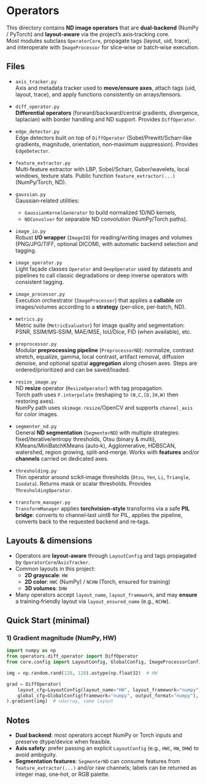# Operators

This directory contains **ND image operators** that are **dual‑backend** (NumPy / PyTorch) and **layout‑aware** via the project’s axis‑tracking core.  
Most modules subclass `OperatorCore`, propagate tags (layout, uid, trace), and interoperate with `ImageProcessor` for slice‑wise or batch‑wise execution.

## Files

- `axis_tracker.py`  
  Axis and metadata tracker used to **move/ensure axes**, attach tags (uid, layout, trace), and apply functions consistently on arrays/tensors.

- `diff_operator.py`  
  **Differential operators** (forward/backward/central gradients, divergence, laplacian) with border handling and ND support. Provides `DiffOperator`.

- `edge_detector.py`  
  Edge detectors built on top of `DiffOperator` (Sobel/Prewitt/Scharr‑like gradients, magnitude, orientation, non‑maximum suppression). Provides `EdgeDetector`.

- `feature_extractor.py`  
  Multi‑feature extractor with LBP, Sobel/Scharr, Gabor/wavelets, local windows, texture stats. Public function `feature_extractor(...)` (NumPy/Torch, ND).

- `gaussian.py`  
  Gaussian‑related utilities:
  - `GaussianKernelGenerator` to build normalized 1D/ND kernels,
  - `NDConvolver` for separable ND convolution (NumPy/Torch paths).

- `image_io.py`  
  Robust **I/O wrapper** (`ImageIO`) for reading/writing images and volumes (PNG/JPG/TIFF, optional DICOM), with automatic backend selection and tagging.

- `image_operator.py`  
  Light façade classes `Operator` and `DeepOperator` used by datasets and pipelines to call classic degradations or deep inverse operators with consistent tagging.

- `image_processor.py`  
  Execution orchestrator (`ImageProcessor`) that applies a **callable** on images/volumes according to a **strategy** (per‑slice, per‑batch, ND).

- `metrics.py`  
  Metric suite (`MetricEvaluator`) for image quality and segmentation: PSNR, SSIM/MS‑SSIM, MAE/MSE, IoU/Dice, FID (when available), etc.

- `preprocessor.py`  
  Modular **preprocessing pipeline** (`PreprocessorND`): normalize, contrast stretch, equalize, gamma, local contrast, artifact removal, diffusion denoise, and optional spatial **aggregation** along chosen axes. Steps are ordered/prioritized and can be saved/loaded.

- `resize_image.py`  
  ND **resize** operator (`ResizeOperator`) with tag propagation.  
  Torch path uses `F.interpolate` (reshaping to `(N,C,[D,]H,W)` then restoring axes).  
  NumPy path uses `skimage.resize`/OpenCV and supports `channel_axis` for color images.

- `segmenter_nd.py`  
  General **ND segmentation** (`SegmenterND`) with multiple strategies: fixed/iterative/entropy thresholds, Otsu (binary & multi), KMeans/MiniBatchKMeans (auto‑k), Agglomerative, HDBSCAN, watershed, region growing, split‑and‑merge. Works with **features** and/or **channels** carried on dedicated axes.

- `thresholding.py`  
  Thin operator around scikit‑image thresholds (`Otsu`, `Yen`, `Li`, `Triangle`, `Isodata`). Returns mask or scalar thresholds. Provides `ThresholdingOperator`.

- `transform_manager.py`  
  `TransformManager` applies **torchvision‑style** transforms via a safe **PIL bridge**: converts to channel‑last uint8 for PIL, applies the pipeline, converts back to the requested backend and re‑tags.

## Layouts & dimensions

- Operators are **layout‑aware** through `LayoutConfig` and tags propagated by `OperatorCore`/`AxisTracker`.
- Common layouts in this project:
  - **2D grayscale**: `HW`
  - **2D color**: `HWC` (NumPy) / `NCHW` (Torch, ensured for training)
  - **3D volumes**: `DHW`
- Many operators accept `layout_name`, `layout_framework`, and may **ensure** a training‑friendly layout via `layout_ensured_name` (e.g., `NCHW`).

## Quick Start (minimal)

### 1) Gradient magnitude (NumPy, HW)
```python
import numpy as np
from operators.diff_operator import DiffOperator
from core.config import LayoutConfig, GlobalConfig, ImageProcessorConfig

img = np.random.rand(128, 128).astype(np.float32)  # HW

grad = DiffOperator(
    layout_cfg=LayoutConfig(layout_name="HW", layout_framework="numpy"),
    global_cfg=GlobalConfig(framework="numpy", output_format="numpy"),
).gradient(img)  # ndarray, same layout
```

## Notes

- **Dual backend**: most operators accept NumPy or Torch inputs and preserve dtype/device when feasible.  
- **Axis safety**: prefer passing an explicit `LayoutConfig` (e.g., `HWC`, `HW`, `DHW`) to avoid ambiguity.    
- **Segmentation features**: `SegmenterND` can consume features from `feature_extractor(...)` and/or raw channels; labels can be returned as integer map, one‑hot, or RGB palette.
